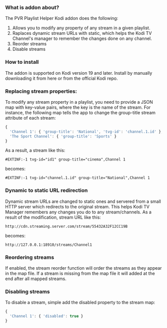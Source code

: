 ### What is addon about? 

The PVR Playlist Helper Kodi addon does the following:
1. Allows you to modify any property of any stream in a given playlist.
2. Raplaces dynamic stream URLs with static, which helps the Kodi TV Channel's manager to remember the changes done on any channel. 
3. Reorder streams
4. Disable streams 

### How to install

The addon is supported on Kodi version 19 and later. Install by manually downloading it from here or from the official Kodi repo.

### Replacing stream properties:

To modify any stream property in a playlist, you need to provide a JSON map with key-value pairs, where the key is the name of the stream.
For instance, the following map tells the app to change the group-title stream attribute of each stream:

```javascript
{
  'Channel 1': { 'group-title': 'National', 'tvg-id': 'channel.1.id' },
  'The Sport Channel': { 'group-title': 'Sports' }
}
```

As a result, a stream like this:

`#EXTINF:-1 tvg-id="id1" group-title="cinema",Channel 1`

becomes:

`#EXTINF:-1 tvg-id="channel.1.id" group-title="National",Channel 1`

### Dynamic to static URL redirection

Dynamic stream URLs are changed to static ones and servered from a small HTTP server which redirects to the original stream. 
This helps Kodi TV Manager remembers any changes you do to any stream/channels. 
As a result of the modification, stream URL like this:

`http://cdn.streaming.server.com/stream/55432A32F12CC19B`

becomes:

`http://127.0.0.1:18910/streams/Channel1` 

### Reordering streams

If enabled, the stream reorder function will order the streams as they appear in the map file. If a stream is missing from the map file it will added at the end after all mapped streams. 

### Disabling streams

To disable a stream, simple add the disabled property to the stream map:

```javascript
{
  'Channel 1': { 'disabled': true }
}
```
